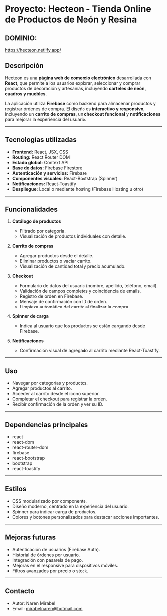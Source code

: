 # Proyecto: Hecteon - Tienda Online de Productos de Neón y Resina

## DOMINIO:
https://hecteon.netlify.app/

## Descripción

Hecteon es una **página web de comercio electrónico** desarrollada con **React**, que permite a los usuarios explorar, seleccionar y comprar productos de decoración y artesanías, incluyendo **carteles de neón, cuadros y muebles**.

La aplicación utiliza **Firebase** como backend para almacenar productos y registrar órdenes de compra. El diseño es **interactivo y responsivo**, incluyendo un **carrito de compras**, un **checkout funcional** y **notificaciones** para mejorar la experiencia del usuario.

---
## Tecnologías utilizadas

* **Frontend:** React, JSX, CSS
* **Routing:** React Router DOM
* **Estado global:** Context API
* **Base de datos:** Firebase Firestore
* **Autenticación y servicios:** Firebase
* **Componentes visuales:** React-Bootstrap (Spinner)
* **Notificaciones:** React-Toastify
* **Despliegue:** Local o mediante hosting (Firebase Hosting u otro)

---
## Funcionalidades

1. **Catálogo de productos**

   * Filtrado por categoría.
   * Visualización de productos individuales con detalle.

2. **Carrito de compras**

   * Agregar productos desde el detalle.
   * Eliminar productos o vaciar carrito.
   * Visualización de cantidad total y precio acumulado.

3. **Checkout**

   * Formulario de datos del usuario (nombre, apellido, teléfono, email).
   * Validación de campos completos y coincidencia de emails.
   * Registro de orden en Firebase.
   * Mensaje de confirmación con ID de orden.
   * Limpieza automática del carrito al finalizar la compra.

4. **Spinner de carga**

   * Indica al usuario que los productos se están cargando desde Firebase.

5. **Notificaciones**

   * Confirmación visual de agregado al carrito mediante React-Toastify.

---
## Uso

* Navegar por categorías y productos.
* Agregar productos al carrito.
* Acceder al carrito desde el ícono superior.
* Completar el checkout para registrar la orden.
* Recibir confirmación de la orden y ver su ID.

---
## Dependencias principales

* react
* react-dom
* react-router-dom
* firebase
* react-bootstrap
* bootstrap
* react-toastify

---
## Estilos

* CSS modularizado por componente.
* Diseño moderno, centrado en la experiencia del usuario.
* Spinner para indicar carga de productos.
* Colores y botones personalizados para destacar acciones importantes.

---
## Mejoras futuras

* Autenticación de usuarios (Firebase Auth).
* Historial de órdenes por usuario.
* Integración con pasarela de pago.
* Mejoras en el responsive para dispositivos móviles.
* Filtros avanzados por precio o stock.

---
## Contacto

* Autor: Naren Mirabel
* Email: mirabelnaren@hotmail.com

